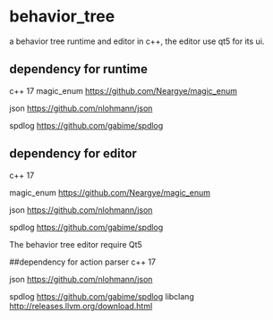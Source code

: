 # behavior_tree
a behavior tree runtime and editor in c++, the editor use qt5 for its ui.
## dependency for runtime
c++ 17 
magic_enum https://github.com/Neargye/magic_enum

json https://github.com/nlohmann/json

spdlog https://github.com/gabime/spdlog
## dependency for editor
c++ 17 

magic_enum https://github.com/Neargye/magic_enum

json https://github.com/nlohmann/json

spdlog https://github.com/gabime/spdlog

The behavior tree editor require Qt5

##dependency for action parser
c++ 17

json https://github.com/nlohmann/json

spdlog https://github.com/gabime/spdlog
libclang http://releases.llvm.org/download.html

